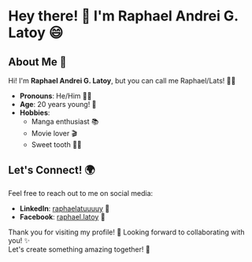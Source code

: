 # Hey there! 👋 I'm Raphael Andrei G. Latoy 😄

## About Me 🌟
Hi! I'm **Raphael Andrei G. Latoy**, but you can call me Raphael/Lats! 👨‍💻  
- **Pronouns**: He/Him 🙋‍♂️  
- **Age**: 20 years young! 🎉  
- **Hobbies**:  
  - Manga enthusiast 📚  
  - Movie lover 🎬  
  - Sweet tooth 🍬🍩

## Let's Connect! 🌍  
Feel free to reach out to me on social media:  
- **LinkedIn**: [raphaelatuuuuy](https://www.linkedin.com/in/raphaelatuuuuy) 💼  
- **Facebook**: [raphael.latoy](https://www.facebook.com/raphael.latoy) 📱

Thank you for visiting my profile! 🙏 Looking forward to collaborating with you! ✨  
Let's create something amazing together! 🚀
